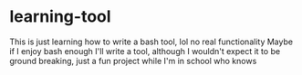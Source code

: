 # learning-tool
This is just learning how to write a bash tool, lol no real functionality
Maybe if I enjoy bash enough I'll write a tool, although I wouldn't expect it to be ground breaking, just a fun project while I'm in school who knows
